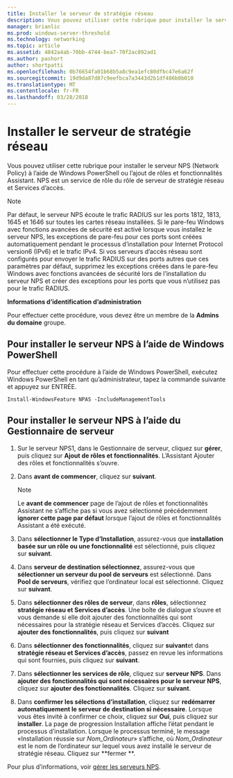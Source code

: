 ```yaml
---
title: Installer le serveur de stratégie réseau
description: Vous pouvez utiliser cette rubrique pour installer le serveur NPS (Network Policy) à l’aide de Windows PowerShell ou l’ajout de rôles et fonctionnalités Assistant dans Windows Server2016
manager: brianlic
ms.prod: windows-server-threshold
ms.technology: networking
ms.topic: article
ms.assetid: 4842a4ab-70bb-4744-bea7-70f2ac892ad1
ms.author: pashort
author: shortpatti
ms.openlocfilehash: 0b76654fa01b68b5a8c9ea1efc80dfbc47e6a62f
ms.sourcegitcommit: 19d9da87d87c9eefbca7a3443d2b1df486b0b010
ms.translationtype: MT
ms.contentlocale: fr-FR
ms.lasthandoff: 03/28/2018
---
```

# <a name="install-network-policy-server"></a>Installer le serveur de stratégie réseau

Vous pouvez utiliser cette rubrique pour installer le serveur NPS (Network Policy) à l’aide de Windows PowerShell ou l’ajout de rôles et fonctionnalités Assistant. NPS est un service de rôle du rôle de serveur de stratégie réseau et Services d’accès.

> [!NOTE]
> Par défaut, le serveur NPS écoute le trafic RADIUS sur les ports 1812, 1813, 1645 et 1646 sur toutes les cartes réseau installées. Si le pare-feu Windows avec fonctions avancées de sécurité est activé lorsque vous installez le serveur NPS, les exceptions de pare-feu pour ces ports sont créées automatiquement pendant le processus d’installation pour Internet Protocol version6 \(IPv6\) et le trafic IPv4. Si vos serveurs d’accès réseau sont configurés pour envoyer le trafic RADIUS sur des ports autres que ces paramètres par défaut, supprimez les exceptions créées dans le pare-feu Windows avec fonctions avancées de sécurité lors de l’installation du serveur NPS et créer des exceptions pour les ports que vous n’utilisez pas pour le trafic RADIUS.

**Informations d’identification d’administration**

Pour effectuer cette procédure, vous devez être un membre de la **Admins du domaine** groupe.

## <a name="to-install-nps-by-using-windows-powershell"></a>Pour installer le serveur NPS à l’aide de Windows PowerShell

Pour effectuer cette procédure à l’aide de Windows PowerShell, exécutez Windows PowerShell en tant qu’administrateur, tapez la commande suivante et appuyez sur ENTRÉE.

`Install-WindowsFeature NPAS -IncludeManagementTools`

## <a name="to-install-nps-by-using-server-manager"></a>Pour installer le serveur NPS à l’aide du Gestionnaire de serveur

1.  Sur le serveur NPS1, dans le Gestionnaire de serveur, cliquez sur **gérer**, puis cliquez sur **Ajout de rôles et fonctionnalités**. L’Assistant Ajouter des rôles et fonctionnalités s’ouvre.

2.  Dans **avant de commencer**, cliquez sur **suivant**.

    > [!NOTE]
    > Le **avant de commencer** page de l’ajout de rôles et fonctionnalités Assistant ne s’affiche pas si vous avez sélectionné précédemment **ignorer cette page par défaut** lorsque l’ajout de rôles et fonctionnalités Assistant a été exécuté.

3.  Dans **sélectionner le Type d’Installation**, assurez-vous que **installation basée sur un rôle ou une fonctionnalité** est sélectionné, puis cliquez sur **suivant**.

4.  Dans **serveur de destination sélectionnez**, assurez-vous que **sélectionner un serveur du pool de serveurs** est sélectionné. Dans **Pool de serveurs**, vérifiez que l’ordinateur local est sélectionné. Cliquez sur **suivant**.

5.  Dans **sélectionner des rôles de serveur**, dans **rôles**, sélectionnez **stratégie réseau et Services d’accès**. Une boîte de dialogue s’ouvre et vous demande si elle doit ajouter des fonctionnalités qui sont nécessaires pour la stratégie réseau et Services d’accès. Cliquez sur **ajouter des fonctionnalités**, puis cliquez sur **suivant**

6.  Dans **sélectionner des fonctionnalités**, cliquez sur **suivant**et dans **stratégie réseau et Services d’accès**, passez en revue les informations qui sont fournies, puis cliquez sur **suivant**.

7.  Dans **sélectionner les services de rôle**, cliquez sur **serveur NPS**.  Dans **ajouter des fonctionnalités qui sont nécessaires pour le serveur NPS**, cliquez sur **ajouter des fonctionnalités**. Cliquez sur **suivant**.

8.  Dans **confirmer les sélections d’installation**, cliquez sur **redémarrer automatiquement le serveur de destination si nécessaire**. Lorsque vous êtes invité à confirmer ce choix, cliquez sur **Oui**, puis cliquez sur **installer**. La page de progression Installation affiche l’état pendant le processus d’installation. Lorsque le processus terminé, le message «Installation réussie sur *Nom_Ordinateur*» s’affiche, où *Nom_Ordinateur* est le nom de l’ordinateur sur lequel vous avez installé le serveur de stratégie réseau. Cliquez sur **fermer **.

Pour plus d’informations, voir [gérer les serveurs NPS](nps-manage-servers.md).